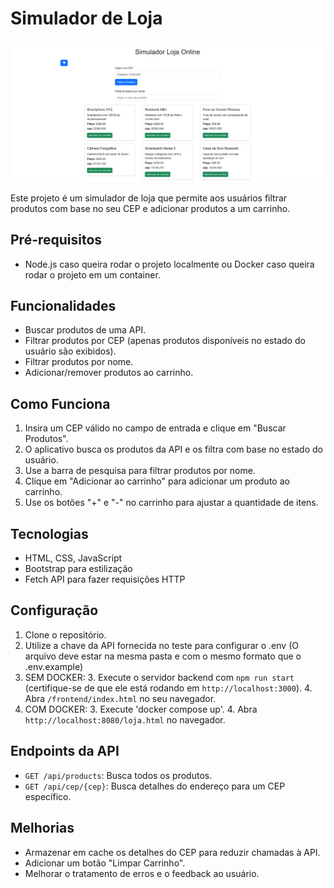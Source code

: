 
# Simulador de Loja

![alt text](/public/image.png)

Este projeto é um simulador de loja que permite aos usuários filtrar produtos com base no seu CEP e adicionar produtos a um carrinho.

## Pré-requisitos
- Node.js caso queira rodar o projeto localmente ou Docker caso queira rodar o projeto em um container.

## Funcionalidades
- Buscar produtos de uma API.
- Filtrar produtos por CEP (apenas produtos disponíveis no estado do usuário são exibidos).
- Filtrar produtos por nome.
- Adicionar/remover produtos ao carrinho.

## Como Funciona
1. Insira um CEP válido no campo de entrada e clique em "Buscar Produtos".
2. O aplicativo busca os produtos da API e os filtra com base no estado do usuário.
3. Use a barra de pesquisa para filtrar produtos por nome.
4. Clique em "Adicionar ao carrinho" para adicionar um produto ao carrinho.
5. Use os botões "+" e "-" no carrinho para ajustar a quantidade de itens.

## Tecnologias
- HTML, CSS, JavaScript
- Bootstrap para estilização
- Fetch API para fazer requisições HTTP

## Configuração
1. Clone o repositório.
2. Utilize a chave da API fornecida no teste para configurar o .env
(O arquivo deve estar na mesma pasta e com o mesmo formato que o .env.example)
3. SEM DOCKER:
    3. Execute o servidor backend com `npm run start` (certifique-se de que ele está rodando em `http://localhost:3000`).
    4. Abra `/frontend/index.html` no seu navegador.
3. COM DOCKER:
    3. Execute 'docker compose up'.
    4. Abra `http://localhost:8080/loja.html` no navegador.

## Endpoints da API
- `GET /api/products`: Busca todos os produtos.
- `GET /api/cep/{cep}`: Busca detalhes do endereço para um CEP específico.

## Melhorias
- Armazenar em cache os detalhes do CEP para reduzir chamadas à API.
- Adicionar um botão "Limpar Carrinho".
- Melhorar o tratamento de erros e o feedback ao usuário.